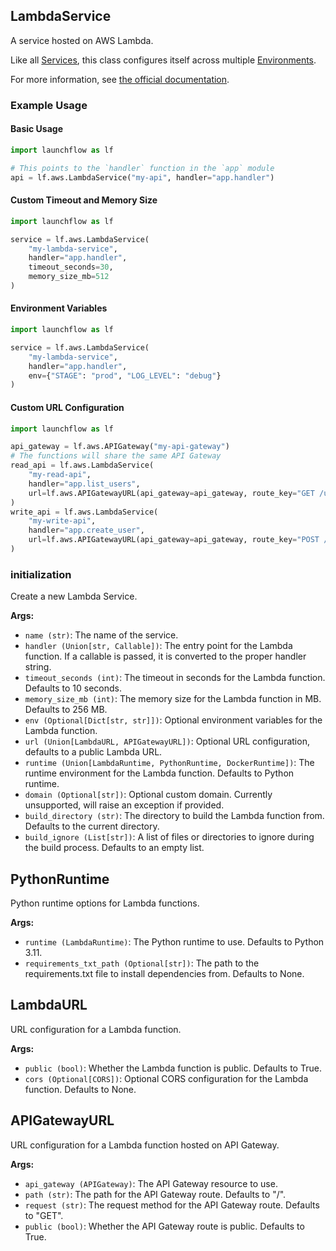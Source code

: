 ## LambdaService

A service hosted on AWS Lambda.

Like all [Services](/docs/concepts/services), this class configures itself across multiple [Environments](/docs/concepts/environments).

For more information, see [the official documentation](https://aws.amazon.com/lambda/).

### Example Usage

#### Basic Usage

```python
import launchflow as lf

# This points to the `handler` function in the `app` module
api = lf.aws.LambdaService("my-api", handler="app.handler")
```

#### Custom Timeout and Memory Size

```python
import launchflow as lf

service = lf.aws.LambdaService(
    "my-lambda-service",
    handler="app.handler",
    timeout_seconds=30,
    memory_size_mb=512
)
```

#### Environment Variables

```python
import launchflow as lf

service = lf.aws.LambdaService(
    "my-lambda-service",
    handler="app.handler",
    env={"STAGE": "prod", "LOG_LEVEL": "debug"}
)
```

#### Custom URL Configuration

```python
import launchflow as lf

api_gateway = lf.aws.APIGateway("my-api-gateway")
# The functions will share the same API Gateway
read_api = lf.aws.LambdaService(
    "my-read-api",
    handler="app.list_users",
    url=lf.aws.APIGatewayURL(api_gateway=api_gateway, route_key="GET /users")
)
write_api = lf.aws.LambdaService(
    "my-write-api",
    handler="app.create_user",
    url=lf.aws.APIGatewayURL(api_gateway=api_gateway, route_key="POST /users")
)
```

### initialization

Create a new Lambda Service.

**Args:**
- `name (str)`: The name of the service.
- `handler (Union[str, Callable])`: The entry point for the Lambda function. If a callable is passed, it is converted to the proper handler string.
- `timeout_seconds (int)`: The timeout in seconds for the Lambda function. Defaults to 10 seconds.
- `memory_size_mb (int)`: The memory size for the Lambda function in MB. Defaults to 256 MB.
- `env (Optional[Dict[str, str]])`: Optional environment variables for the Lambda function.
- `url (Union[LambdaURL, APIGatewayURL])`: Optional URL configuration, defaults to a public Lambda URL.
- `runtime (Union[LambdaRuntime, PythonRuntime, DockerRuntime])`: The runtime environment for the Lambda function. Defaults to Python runtime.
- `domain (Optional[str])`: Optional custom domain. Currently unsupported, will raise an exception if provided.
- `build_directory (str)`: The directory to build the Lambda function from. Defaults to the current directory.
- `build_ignore (List[str])`: A list of files or directories to ignore during the build process. Defaults to an empty list.

## PythonRuntime

Python runtime options for Lambda functions.

**Args:**
- `runtime (LambdaRuntime)`: The Python runtime to use. Defaults to Python 3.11.
- `requirements_txt_path (Optional[str])`: The path to the requirements.txt file to install dependencies from. Defaults to None.

## LambdaURL

URL configuration for a Lambda function.

**Args:**
- `public (bool)`: Whether the Lambda function is public. Defaults to True.
- `cors (Optional[CORS])`: Optional CORS configuration for the Lambda function. Defaults to None.

## APIGatewayURL

URL configuration for a Lambda function hosted on API Gateway.

**Args:**
- `api_gateway (APIGateway)`: The API Gateway resource to use.
- `path (str)`: The path for the API Gateway route. Defaults to "/".
- `request (str)`: The request method for the API Gateway route. Defaults to "GET".
- `public (bool)`: Whether the API Gateway route is public. Defaults to True.
